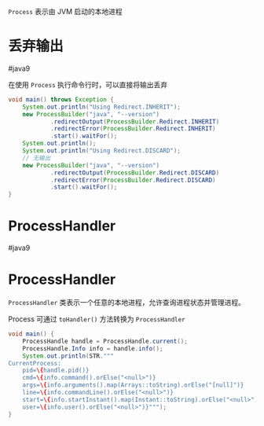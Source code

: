 `Process` 表示由 JVM 启动的本地进程
# 丢弃输出
#java9

在使用 `Process` 执行命令行时，可以直接将输出丢弃

```java
void main() throws Exception {
    System.out.println("Using Redirect.INHERIT");
    new ProcessBuilder("java", "--version")
            .redirectOutput(ProcessBuilder.Redirect.INHERIT)
            .redirectError(ProcessBuilder.Redirect.INHERIT)
            .start().waitFor();
    System.out.println();
    System.out.println("Using Redirect.DISCARD");
    // 无输出
    new ProcessBuilder("java", "--version")
            .redirectOutput(ProcessBuilder.Redirect.DISCARD)
            .redirectError(ProcessBuilder.Redirect.DISCARD)
            .start().waitFor();
}
```
# ProcessHandler
#java9 

# ProcessHandler

`ProcessHandler` 类表示一个任意的本地进程，允许查询进程状态并管理进程。

Process 可通过 `toHandler()` 方法转换为 `ProcessHandler`

```java
void main() {
    ProcessHandle handle = ProcessHandle.current();
    ProcessHandle.Info info = handle.info();
    System.out.println(STR."""
CurrentProcess:
    pid=\{handle.pid()}
    cmd=\{info.command().orElse("<null>")}
    args=\{info.arguments().map(Arrays::toString).orElse("[null]")}
    line=\{info.commandLine().orElse("<null>")}
    start=\{info.startInstant().map(Instant::toString).orElse("<null>")}
    user=\{info.user().orElse("<null>")}""");
}
```
